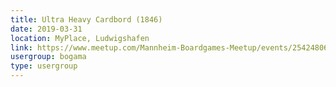 ```yaml
---
title: Ultra Heavy Cardbord (1846)
date: 2019-03-31
location: MyPlace, Ludwigshafen
link: https://www.meetup.com/Mannheim-Boardgames-Meetup/events/254248067/
usergroup: bogama
type: usergroup
---
```

